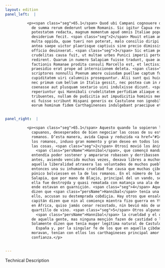 ```yaml
---
layout: edition
panel_left:  |

          <p><span class="seg">65.1</span> Quod ubi Campani cognouere desperantes
            de summa rerum dederunt urbem Romanis. Sic igitur Capua recepta et in Romanorum
            potestatem redacta, magnum momentum apud omnis Italiae populos magnumque nouarum rerum
            desiderium fecit. <span class="seg">2</span> Mouit etiam animos gentium ipse Hannibal hostis, qui
            multa oppida, quae tueri non poterat, malo consilio diripi uastarique iussit. Nam ut
            antea saepe uictor plaerisque captiuis sine precio dimissis multorum uoluntates liberali
            officio deuinxerat. <span class="seg">3</span> Sic etiam per id tempus inhumana quaedam illius
            crudelitas causa fuit, ut multae urbes Punici imperii pertesae in Romanorum fidem
            redirent. Quarum in numero Salapiam fuisse tradunt, quae auctore Blacio principe
            factionis Romanae prodita consuli Marcello est, et lectissimorum equitum ala quae urbi
            praesidio erat prope ad internicionem deleta. <span class="seg">4</span> Haec est urbis, in qua
            scriptores nonnulli Poenum amore cuiusdam puellae captum fuisse tradunt et inmodicam
            cupiditatem uiri calumniis prosequuntur. Alii sunt qui huius ducis modestiam efferentes
            nec primum cum bellum in Italia gessit, nec postea cum in Aphricam rediit aut cubantem
            coenasse aut plusquam sextario uini indulxisse dicunt. <span class="seg">5</span> Quidam etiam
            reperiuntur qui Hannibali crudelitatem perfidiam aliaque eiusdem generis uitia
            tribuentes, nullam de pudicitia aut impudicitia hominis mentionem faciunt. Vxorem tantum
            ei fuisse scribunt Hispani generis ex Castulone non ignobili oppido, cui ob egregiam
            eorum hominum fidem Carthaginenses indulgebant praecipue et confidebant maxime34. </p>
        

panel_right:  |

          <p><span class="seg">65.1</span> Aquesto quando lo sopieron los
            capuanos, desesperados de bien negociar las cosas de su estado, dieron la çibdad a los
            romanos. D’esta manera, avida Capua y reduzida <a href="#1491/" target="new"><img src="#1491/"/></a>[176v,a] en poder de
            los romanos, induxo gran momento y gran deseo en todos los pueblos de Ytalia de innovar
            las cosas. <span class="seg">2</span> Otrosí movió los ánimos de las gentes el mesmo enemigo
              <span class="persName">Hanníbal</span>, que començó mandar que muchos logares que él no
            entendía poder sostener y ampararse robassen y derribassen por mal consejo suyo. Porque
            antes, aviendo vencido muchas vezes, dexava libres a muchos captivos sin rescate y con
            aquella liberalidad atraxera las voluntades de muchos pueblos. <span class="seg">3</span> Y assí
            entonces una su inhumana crueldad fue causa que muchas çibdades enojadas del señorío
            púnico bolviessen en la de los romanos. En el número de las quales escriven que fue
            Salapia, que por mano de Blaçio, principal del un vando, se dio al cónsul Marcelo y en
            ella fue destroýda y quasi rematada con matança una ala de muy escogidos cavalleros que
            ende estavan en guarniçión. <span class="seg">4</span> Aquesta es la çibdad en que algunos escriptores
            dizen que <span class="persName">Hanníbal</span> tenía una amiga que mucho le captivava y, por
            ello, accusan su destemprada cobdiçia. Hay otros que ensalçando la modestia d’este
            capitán dizen que nin al comienço mientra fizo guerra en Ytalia, nin después que bolvió
            en África, quiso jamás cenar recostado, nin bevió más de un
            quartillo de vino. <span class="seg">5</span> Otros algunos historiadores se fallan que attribuyen a
              <span class="persName">Hanníbal</span> la crueldad y el quebrantamiento de la fe y otros vicios
            de aquella gente, mas ninguna mençión fazen de castidad o luxuria del tal varón.
            Solamente dizen que tenía muger legítima natural de Castulón, que es noble logar en
              España y, por la singular fe de los que en aquella çibdad
            moravan, tenían con ellos los carthagineses principal amor y
            confianza.</p>
        

---
```


Technical Description 